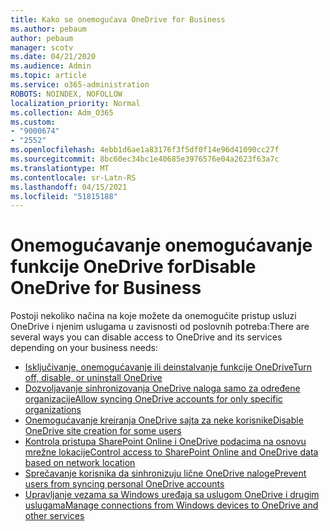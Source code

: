 ```yaml
---
title: Kako se onemogućava OneDrive for Business
ms.author: pebaum
author: pebaum
manager: scotv
ms.date: 04/21/2020
ms.audience: Admin
ms.topic: article
ms.service: o365-administration
ROBOTS: NOINDEX, NOFOLLOW
localization_priority: Normal
ms.collection: Adm_O365
ms.custom:
- "9000674"
- "2552"
ms.openlocfilehash: 4ebb1d6ae1a83176f3f5df0f14e96d41090cc27f
ms.sourcegitcommit: 8bc60ec34bc1e40685e3976576e04a2623f63a7c
ms.translationtype: MT
ms.contentlocale: sr-Latn-RS
ms.lasthandoff: 04/15/2021
ms.locfileid: "51815188"
---
```

# <a name="disable-onedrive-for-business"></a><span data-ttu-id="12861-102">Onemogućavanje onemogućavanje funkcije OneDrive for</span><span class="sxs-lookup"><span data-stu-id="12861-102">Disable OneDrive for Business</span></span>

<span data-ttu-id="12861-103">Postoji nekoliko načina na koje možete da onemogućite pristup usluzi OneDrive i njenim uslugama u zavisnosti od poslovnih potreba:</span><span class="sxs-lookup"><span data-stu-id="12861-103">There are several ways you can disable access to OneDrive and its services depending on your business needs:</span></span>

- [<span data-ttu-id="12861-104">Isključivanje, onemogućavanje ili deinstalvanje funkcije OneDrive</span><span class="sxs-lookup"><span data-stu-id="12861-104">Turn off, disable, or uninstall OneDrive</span></span>](https://support.office.com/article/turn-off-disable-or-uninstall-onedrive-f32a17ce-3336-40fe-9c38-6efb09f944b0)
- [<span data-ttu-id="12861-105">Dozvoljavanje sinhronizovanja OneDrive naloga samo za određene organizacije</span><span class="sxs-lookup"><span data-stu-id="12861-105">Allow syncing OneDrive accounts for only specific organizations</span></span>](https://docs.microsoft.com/onedrive/use-group-policy#allow-syncing-onedrive-accounts-for-only-specific-organizations)
- [<span data-ttu-id="12861-106">Onemogućavanje kreiranja OneDrive sajta za neke korisnike</span><span class="sxs-lookup"><span data-stu-id="12861-106">Disable OneDrive site creation for some users</span></span>](https://docs.microsoft.com/sharepoint/manage-user-profiles#disable-onedrive-creation-for-some-users)
- [<span data-ttu-id="12861-107">Kontrola pristupa SharePoint Online i OneDrive podacima na osnovu mrežne lokacije</span><span class="sxs-lookup"><span data-stu-id="12861-107">Control access to SharePoint Online and OneDrive data based on network location</span></span>](https://docs.microsoft.com/sharepoint/control-access-based-on-network-location)
- [<span data-ttu-id="12861-108">Sprečavanje korisnika da sinhronizuju lične OneDrive naloge</span><span class="sxs-lookup"><span data-stu-id="12861-108">Prevent users from syncing personal OneDrive accounts</span></span>](https://docs.microsoft.com/onedrive/use-group-policy#DisablePersonalSync)
- [<span data-ttu-id="12861-109">Upravljanje vezama sa Windows uređaja sa uslugom OneDrive i drugim uslugama</span><span class="sxs-lookup"><span data-stu-id="12861-109">Manage connections from Windows devices to OneDrive and other services</span></span>](https://docs.microsoft.com/windows/privacy/manage-connections-from-windows-operating-system-components-to-microsoft-services#bkmk-onedrive)
